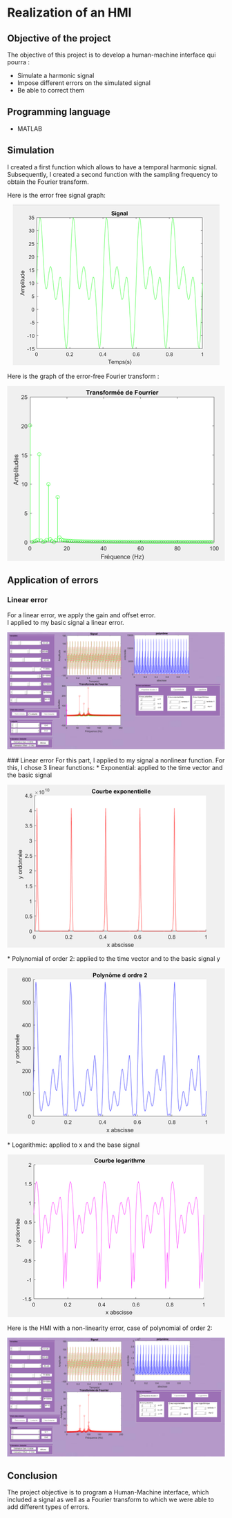 # Realization of an HMI
## Objective of the project
The objective of this project is to develop a human-machine interface qui pourra : 
* Simulate a harmonic signal
* Impose different errors on the simulated signal
* Be able to correct them

## Programming language
* MATLAB

## Simulation
I created a first function which allows to have a temporal harmonic signal.  
Subsequently, I created a second function with the sampling frequency to obtain the Fourier transform.  

Here is the error free signal graph: 
<p align="center"> <img src="Image9.png"/> </p>

Here is the graph of the error-free Fourier transform : 
<p align="center"> <img src="Image10.png"/> </p>

## Application of errors
### Linear error
For a linear error, we apply the gain and offset error.     
I applied to my basic signal a linear error.  
<p align="center"> <img src="Image4.png"/> </p>  
### Linear error 
For this part, I applied to my signal a nonlinear function. For this, I chose 3 linear functions:
* Exponential: applied to the time vector and the basic signal  
<p align="center"> <img src="Image6.png"/> </p>
* Polynomial of order 2: applied to the time vector and to the basic signal y
<p align="center"> <img src="Image7.png"/> </p>
* Logarithmic: applied to x and the base signal
<p align="center"> <img src="Image8.png"/> </p>


Here is the HMI with a non-linearity error, case of polynomial of order 2:
<p align="center"> <img src="Image5.png"/> </p>

## Conclusion
The project objective is to program a Human-Machine interface, which included a signal as well as a Fourier transform to which we were able to add different types of errors.
